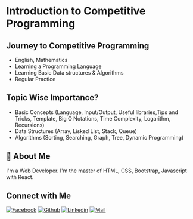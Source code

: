 # Introduction to Competitive Programming

## Journey to Competitive Programming

- English, Mathematics
- Learning a Programming Language
- Learning Basic Data structures & Algorithms
- Regular Practice

## Topic Wise Importance?

- Basic Concepts (Language, Input/Output, Useful libraries,Tips and Tricks, Template, Big O Notations, Time Complexity, Logarithm, Recursions)
- Data Structures (Array, Lisked List, Stack, Queue)
- Algorithms (Sorting, Searching, Graph, Tree, Dynamic Programming)

## 🚀 About Me
I'm a Web Developer. I'm the master of HTML, CSS, Bootstrap, Javascript with React.

  ## Connect with Me

[![Facebook](https://img.shields.io/badge/Facebook-1877F2?style=for-the-badge&logo=facebook&logoColor=white)](https://www.facebook.com/Web.Dev.Sabbir)
[![Github](https://img.shields.io/badge/GitHub-100000?style=for-the-badge&logo=github&logoColor=white)](https://github.com/Sabbir2809)
[![Linkedin](https://img.shields.io/badge/LinkedIn-0077B5?style=for-the-badge&logo=linkedin&logoColor=white)](https://www.linkedin.com/in/hossain-sabbir/)
[![Mail](https://img.shields.io/badge/Gmail-D14836?style=for-the-badge&logo=gmail&logoColor=white)](mailto:sabbirto13@gmail.com)